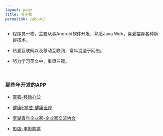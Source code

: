 ```yaml
---
layout: page
title: 关于我
permalink: /about/
---
```


- 程序员一枚，主要从事Android软件开发，熟悉Java Web，喜爱摆弄各种新鲜技术。

- 热爱互联网以及移动互联网，常年混迹于网络。

- 努力学习英文中，重塑三观。  

&emsp;  


### 那些年开发的APP ###


- [掌狐-移动办公](http://www.91zhanghu.com/Index/index)

- [健康E掌控-健康医疗](http://www.wandoujia.com/apps/com.xiekang.e)

- [罗湖青年企业家-企业家交流协会](http://www.wandoujia.com/apps/com.zhanghu.lhepr)

- [影店-电影购票](http://www.mvhere.com/)
